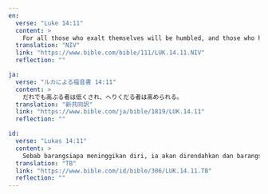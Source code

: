 ```yaml
---
en:
  verse: "Luke 14:11"
  content: >
    For all those who exalt themselves will be humbled, and those who humble themselves will be exalted.
  translation: "NIV"
  link: "https://www.bible.com/bible/111/LUK.14.11.NIV"
  reflection: ""

ja:
  verse: "ルカによる福音書 14:11"
  content: >
    だれでも高ぶる者は低くされ、へりくだる者は高められる。
  translation: "新共同訳"
  link: "https://www.bible.com/ja/bible/1819/LUK.14.11"
  reflection: ""

id:
  verse: "Lukas 14:11"
  content: >
    Sebab barangsiapa meninggikan diri, ia akan direndahkan dan barangsiapa merendahkan diri, ia akan ditinggikan.
  translation: "TB"
  link: "https://www.bible.com/id/bible/306/LUK.14.11.TB"
  reflection: ""
---
```

